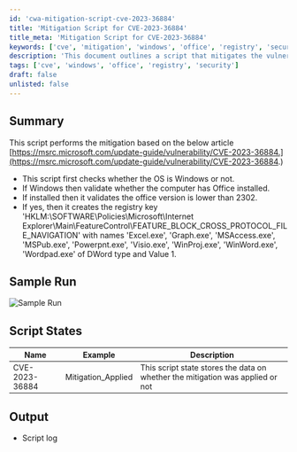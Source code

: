 ```yaml
---
id: 'cwa-mitigation-script-cve-2023-36884'
title: 'Mitigation Script for CVE-2023-36884'
title_meta: 'Mitigation Script for CVE-2023-36884'
keywords: ['cve', 'mitigation', 'windows', 'office', 'registry', 'security']
description: 'This document outlines a script that mitigates the vulnerability CVE-2023-36884 by checking the operating system and Office version, and applying necessary registry changes if conditions are met.'
tags: ['cve', 'windows', 'office', 'registry', 'security']
draft: false
unlisted: false
---
```

## Summary

This script performs the mitigation based on the below article  
[https://msrc.microsoft.com/update-guide/vulnerability/CVE-2023-36884.](https://msrc.microsoft.com/update-guide/vulnerability/CVE-2023-36884.)

- This script first checks whether the OS is Windows or not.
- If Windows then validate whether the computer has Office installed.
- If installed then it validates the office version is lower than 2302.
- If yes, then it creates the registry key 'HKLM:\SOFTWARE\Policies\Microsoft\Internet Explorer\Main\FeatureControl\FEATURE_BLOCK_CROSS_PROTOCOL_FILE_NAVIGATION' with names 'Excel.exe', 'Graph.exe', 'MSAccess.exe', 'MSPub.exe', 'Powerpnt.exe', 'Visio.exe', 'WinProj.exe', 'WinWord.exe', 'Wordpad.exe' of DWord type and Value 1.

## Sample Run

![Sample Run](..\..\..\static\img\CVE-2023-36884---HTML-Remote-Code-Execution-Vulnerability-Autofix\image_1.png)

## Script States

| Name                | Example            | Description                                                             |
|---------------------|--------------------|-------------------------------------------------------------------------|
| CVE-2023-36884      | Mitigation_Applied  | This script state stores the data on whether the mitigation was applied or not |

## Output

- Script log




